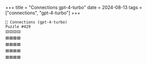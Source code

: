+++
title = "Connections gpt-4-turbo"
date = 2024-08-13
tags = ["connections", "gpt-4-turbo"]
+++

```text
🤖 Connections (gpt-4-turbo) 
Puzzle #429
🟨🟨🟨🟨
🟦🟩🟩🟩
🟩🟩🟩🟩
🟦🟦🟦🟦
🟪🟪🟪🟪
```
